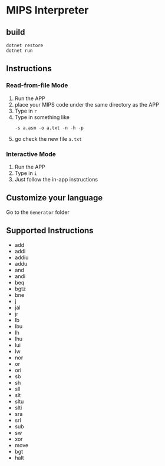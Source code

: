 # MIPS Interpreter

## build

```
dotnet restore
dotnet run
```

## Instructions

### Read-from-file Mode

1. Run the APP
1. place your MIPS code under the same directory as the APP
1. Type in `r`
1. Type in something like
    ```
    -s a.asm -o a.txt -n -h -p
    ```
1. go check the new file `a.txt`

### Interactive Mode

1. Run the APP
1. Type in `i`
1. Just follow the in-app instructions

## Customize your language

Go to the `Generator` folder

## Supported Instructions

- add
- addi
- addiu
- addu
- and
- andi
- beq
- bgtz
- bne
- j
- jal
- jr
- lb
- lbu
- lh
- lhu
- lui
- lw
- nor
- or
- ori
- sb
- sh
- sll
- slt
- sltu
- slti
- sra
- srl
- sub
- sw
- xor
- move
- bgt
- halt
